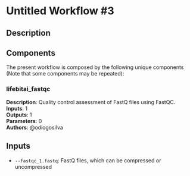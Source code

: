 # Untitled Workflow #3

## Description



## Components

The present workflow is composed by the following unique components (Note that some components may be repeated):

### lifebitai_fastqc

**Description**: Quality control assessment of FastQ files using FastQC.\
**Inputs**: 1\
**Outputs**: 1\
**Parameters**: 0\
**Authors**: @odiogosilva

## Inputs

- `--fastqc_1.fastq`: FastQ files, which can be compressed or uncompressed
